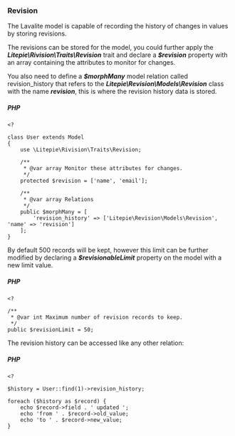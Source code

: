 ### Revision
The Lavalite model is capable of recording the history of changes in values by storing revisions. 

The revisions can be stored for the model, you could further apply the ***Litepie\Rivision\Traits\Revision*** trait and declare a ***$revision*** property with an array containing the attributes to monitor for changes. 

You also need to define a ***$morphMany*** model relation called revision_history that refers to the ***Litepie\Revision\Models\Revision*** class with the name ***revision***, this is where the revision history data is stored.
##### PHP
```
<?

class User extends Model
{
    use \Litepie\Rivision\Traits\Revision;

    /**
     * @var array Monitor these attributes for changes.
     */
    protected $revision = ['name', 'email'];

    /**
     * @var array Relations
     */
    public $morphMany = [
        'revision_history' => ['Litepie\Revision\Models\Revision', 'name' => 'revision']
    ];
}
```
By default 500 records will be kept, however this limit can be further modified by declaring a ***$revisionableLimit*** property on the model with a new limit value.
##### PHP
```
<?

/**
 * @var int Maximum number of revision records to keep.
 */
public $revisionLimit = 50;
```
The revision history can be accessed like any other relation:
##### PHP
```
<?

$history = User::find(1)->revision_history;

foreach ($history as $record) {
    echo $record->field . ' updated ';
    echo 'from ' . $record->old_value;
    echo 'to ' . $record->new_value;
}
```
